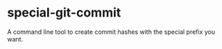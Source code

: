 special-git-commit
===

A command line tool to create commit hashes with the special prefix you want.
